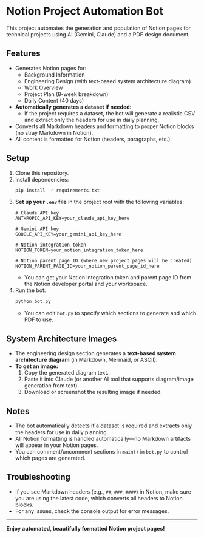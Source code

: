 # Notion Project Automation Bot

This project automates the generation and population of Notion pages for technical projects using AI (Gemini, Claude) and a PDF design document.

## Features
- Generates Notion pages for:
  - Background Information
  - Engineering Design (with text-based system architecture diagram)
  - Work Overview
  - Project Plan (8-week breakdown)
  - Daily Content (40 days)
- **Automatically generates a dataset if needed:**
  - If the project requires a dataset, the bot will generate a realistic CSV and extract only the headers for use in daily planning.
- Converts all Markdown headers and formatting to proper Notion blocks (no stray Markdown in Notion).
- All content is formatted for Notion (headers, paragraphs, etc.).

## Setup
1. Clone this repository.
2. Install dependencies:
   ```bash
   pip install -r requirements.txt
   ```
3. **Set up your `.env` file** in the project root with the following variables:
   ```env
   # Claude API key
   ANTHROPIC_API_KEY=your_claude_api_key_here

   # Gemini API key
   GOOGLE_API_KEY=your_gemini_api_key_here

   # Notion integration token
   NOTION_TOKEN=your_notion_integration_token_here

   # Notion parent page ID (where new project pages will be created)
   NOTION_PARENT_PAGE_ID=your_notion_parent_page_id_here
   ```
   - You can get your Notion integration token and parent page ID from the Notion developer portal and your workspace.
4. Run the bot:
   ```bash
   python bot.py
   ```
   - You can edit `bot.py` to specify which sections to generate and which PDF to use.

## System Architecture Images
- The engineering design section generates a **text-based system architecture diagram** (in Markdown, Mermaid, or ASCII).
- **To get an image:**
  1. Copy the generated diagram text.
  2. Paste it into Claude (or another AI tool that supports diagram/image generation from text).
  3. Download or screenshot the resulting image if needed.

## Notes
- The bot automatically detects if a dataset is required and extracts only the headers for use in daily planning.
- All Notion formatting is handled automatically—no Markdown artifacts will appear in your Notion pages.
- You can comment/uncomment sections in `main()` in `bot.py` to control which pages are generated.

## Troubleshooting
- If you see Markdown headers (e.g., `##`, `###`, `####`) in Notion, make sure you are using the latest code, which converts all headers to Notion blocks.
- For any issues, check the console output for error messages.

---

**Enjoy automated, beautifully formatted Notion project pages!** 